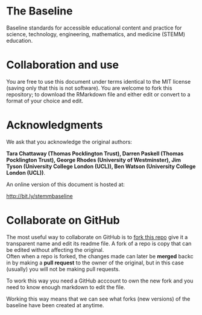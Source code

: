 # The Baseline
Baseline standards for accessible educational content and practice for science, technology, engineering, mathematics, and medicine (STEMM) education.


# Collaboration and use

You are free to use this document under terms identical to the MIT license (saving only that this is not software).  You are welcome to fork this repository; to download the RMarkdown file and either edit or convert to a format of your choice and edit.

# Acknowledgments

We ask that you acknowledge the original authors:

**Tara Chattaway (Thomas Pocklington Trust), Darren Paskell (Thomas Pocklington Trust), George Rhodes (University of Westminster),
  Jim Tyson (University College London (UCL)), Ben Watson (University College London (UCL))**.
  
An online version of this document is hosted at:
 
http://bit.ly/stemmbaseline

# Collaborate on GitHub

The most useful way to collaborate on GitHub is to [fork this repo](https://docs.github.com/en/get-started/quickstart/fork-a-repo) give it a transparent name and edit its readme file. A fork of a repo is copy that can be edited without affecting the original.  
Often when a repo is forked, the changes made can later be **merged** backc in by making a **pull request** to the owner of the original, but in this case (usually) you will not be making pull requests.  

To work this way you need a GitHub acccount to own the new fork and you need to know enough markdown to edit the file.

Working this way means that we can see what forks (new versions) of the baseline have been created at anytime.
